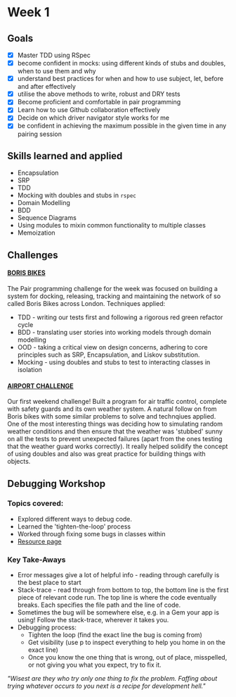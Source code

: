 # Week 1

## Goals
- [x] Master TDD using RSpec
- [x] become confident in mocks: using different kinds of stubs and doubles, when to use them and why
- [x] understand best practices for when and how to use subject, let, before and after effectively
- [x] utilise the above methods to write, robust and DRY tests
- [x] Become proficient and comfortable in pair programming
- [x] Learn how to use Github collaboration effectively
- [x] Decide on which driver navigator style works for me
- [x] be confident in achieving the maximum possible in the given time in any pairing session

## Skills learned and applied

- Encapsulation
- SRP
- TDD
- Mocking with doubles and stubs in `rspec`
- Domain Modelling
- BDD
- Sequence Diagrams
- Using modules to mixin common functionality to multiple classes
- Memoization

## Challenges

#### [BORIS BIKES](https://github.com/AJ8GH/boris-bikes)

The Pair programming challenge for the week was focused on building a system for docking, releasing, tracking and maintaining the network of so called Boris Bikes across London. Techniques applied:
- TDD - writing our tests first and following a rigorous red green refactor cycle
- BDD - translating user stories into working models through domain modelling
- OOD - taking a critical view on design concerns, adhering to core principles such as SRP, Encapsulation, and Liskov substitution.
- Mocking - using doubles and stubs to test to interacting classes in isolation

#### [AIRPORT CHALLENGE](https://github.com/AJ8GH/airport_challenge)

Our first weekend challenge! Built a program for air traffic control, complete with safety guards and its own weather system. A natural follow on from Boris bikes with some similar problems to solve and technqiues applied. One of the most interesting things was deciding how to simulating random weather conditions and then ensure that the weather was 'stubbed' sunny on all the tests to prevent unexpected failures (apart from the ones testing that the weather guard works correctly). It really helped solidify the concept of using doubles and also was great practice for building things with objects.

## Debugging Workshop

### Topics covered:

- Explored different ways to debug code.
- Learned the 'tighten-the-loop' process
- Worked through fixing some bugs in classes within
- [Resource page](https://github.com/AJ8GH/skills-workshops/tree/master/test_driven_development/debugging_1)

### Key Take-Aways

- Error messages give a lot of helpful info - reading through carefully is the best place to start
- Stack-trace - read through from bottom to top, the bottom line is the first piece of relevant code run. The top line is where the code eventually breaks. Each specifies the file path and the line of code.
- Sometimes the bug will be somewhere else, e.g. in a Gem your app is using! Follow the stack-trace, wherever it takes you.
- Debugging process:
  - Tighten the loop (find the exact line the bug is coming from)
  - Get visibility (use p to inspect everything to help you home in on the exact line)
  - Once you know the one thing that is wrong, out of place, misspelled, or not giving you what you expect, try to fix it.

_"Wisest are they who try only one thing to fix the problem. Faffing about trying whatever occurs to you next is a recipe for development hell."_
